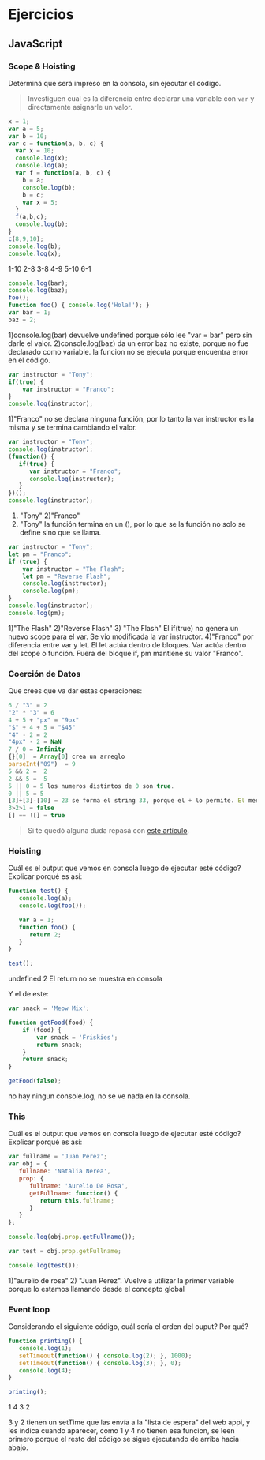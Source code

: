 
# Ejercicios

## JavaScript

### Scope & Hoisting

Determiná que será impreso en la consola, sin ejecutar el código.

> Investiguen cual es la diferencia entre declarar una variable con `var` y directamente asignarle un valor.

```javascript
x = 1;
var a = 5;
var b = 10;
var c = function(a, b, c) {
  var x = 10;
  console.log(x);
  console.log(a);
  var f = function(a, b, c) {
    b = a;
    console.log(b);
    b = c;
    var x = 5;
  }
  f(a,b,c);
  console.log(b);
}
c(8,9,10);
console.log(b);
console.log(x);
```
1-10
2-8
3-8
4-9
5-10
6-1

```javascript
console.log(bar);
console.log(baz);
foo();
function foo() { console.log('Hola!'); }
var bar = 1;
baz = 2;
```
1)console.log(bar) devuelve undefined porque sólo lee "var = bar" pero sin darle el valor.
2)console.log(baz) da un error
baz no existe, porque no fue declarado como variable.
la funcion no se ejecuta porque encuentra error en el código.

```javascript
var instructor = "Tony";
if(true) {
    var instructor = "Franco";
}
console.log(instructor);
```
1)"Franco"
no se declara ninguna función, por lo tanto la var instructor es la misma y se termina cambiando el valor.

```javascript
var instructor = "Tony";
console.log(instructor);
(function() {
   if(true) {
      var instructor = "Franco";
      console.log(instructor);
   }
})();
console.log(instructor);
```

1) "Tony"
2)"Franco"
3) "Tony"
 la función termina en un (),  por lo que se la función no solo se define sino que se llama.

```javascript
var instructor = "Tony";
let pm = "Franco";
if (true) {
    var instructor = "The Flash";
    let pm = "Reverse Flash";
    console.log(instructor);
    console.log(pm);
}
console.log(instructor);
console.log(pm);
```
1)"The Flash"
2)"Reverse Flash"
3) "The Flash"  El if(true) no genera un nuevo scope para el var. Se vio modificada la var instructor.
4)"Franco" por diferencia entre var y let. El let actúa dentro de bloques. Var actúa dentro del scope o función.
Fuera del bloque if, pm mantiene su valor "Franco".


### Coerción de Datos

Que crees que va dar estas operaciones:

```javascript
6 / "3" = 2
"2" * "3" = 6
4 + 5 + "px" = "9px"
"$" + 4 + 5 = "$45"
"4" - 2 = 2
"4px" - 2 = NaN
7 / 0 = Infinity
{}[0]  = Array[0] crea un arreglo
parseInt("09")  = 9
5 && 2 =  2
2 && 5 =  5
5 || 0 = 5 los numeros distintos de 0 son true.
0 || 5 = 5
[3]+[3]-[10] = 23 se forma el string 33, porque el + lo permite. El menos no permite operaciones entre strings, así que convierte los strings en numeros y resta 33 - 10.
3>2>1 = false  
[] == ![] = true
```

> Si te quedó alguna duda repasá con [este artículo](http://javascript.info/tutorial/object-conversion).


### Hoisting

Cuál es el output que vemos en consola luego de ejecutar esté código? Explicar porqué es así:

```javascript
function test() {
   console.log(a);
   console.log(foo());

   var a = 1;
   function foo() {
      return 2;
   }
}

test();
```
undefined
2
El return no se muestra en consola


Y el de este:

```javascript
var snack = 'Meow Mix';

function getFood(food) {
    if (food) {
        var snack = 'Friskies';
        return snack;
    }
    return snack;
}

getFood(false);
```
no hay ningun console.log, no se ve nada en la consola.

### This

Cuál es el output que vemos en consola luego de ejecutar esté código? Explicar porqué es así:

```javascript
var fullname = 'Juan Perez';
var obj = {
   fullname: 'Natalia Nerea',
   prop: {
      fullname: 'Aurelio De Rosa',
      getFullname: function() {
         return this.fullname;
      }
   }
};

console.log(obj.prop.getFullname());

var test = obj.prop.getFullname;

console.log(test());
```
1)"aurelio de rosa"
2) "Juan Perez". Vuelve a utilizar la primer variable porque lo estamos llamando desde el concepto global

### Event loop

Considerando el siguiente código, cuál sería el orden del ouput? Por qué?

```javascript
function printing() {
   console.log(1);
   setTimeout(function() { console.log(2); }, 1000);
   setTimeout(function() { console.log(3); }, 0);
   console.log(4);
}

printing();
```

1
4
3
2


3 y 2 tienen un setTime que las envía a la "lista de espera" del web appi, y les indica cuando aparecer, como 1 y 4 no tienen esa funcion, se leen primero porque el resto del código se sigue ejecutando de arriba hacia abajo. 
